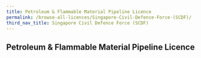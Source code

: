 ```yaml
---
title: Petroleum & Flammable Material Pipeline Licence
permalink: /browse-all-licences/Singapore-Civil-Defence-Force-(SCDF)/
third_nav_title: Singapore Civil Defence Force (SCDF)
---
```

## Petroleum & Flammable Material Pipeline Licence
